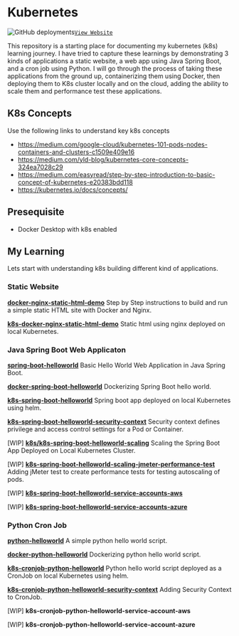 # Kubernetes

![GitHub deployments](https://img.shields.io/github/deployments/ameyrupji/k8s/github-pages?label=Pages&logo=GitHub)[`View Website`](https://ameyrupji.github.io/k8s/)

This repository is a starting place for documenting my kubernetes (k8s) learning journey. I have tried to capture these learnings by demonstrating 3 kinds of applications a static website, a web app using Java Spring Boot, and a cron job using Python. I will go through the process of taking these applications from the ground up, containerizing them using Docker, then deploying them to K8s cluster locally and on the cloud, adding the ability to scale them and performance test these applications.

## K8s Concepts

Use the following links to understand key k8s concepts

- https://medium.com/google-cloud/kubernetes-101-pods-nodes-containers-and-clusters-c1509e409e16
- https://medium.com/yld-blog/kubernetes-core-concepts-324ea7028c29
- https://medium.com/easyread/step-by-step-introduction-to-basic-concept-of-kubernetes-e20383bdd118
- https://kubernetes.io/docs/concepts/


## Presequisite

- Docker Desktop with k8s enabled

## My Learning

Lets start with understanding k8s building different kind of applications.

### Static Website

**[docker-nginx-static-html-demo](https://github.com/ameyrupji-k8s/docker-nginx-static-html-demo)**
Step by Step instructions to build and run a simple static HTML site with Docker and Nginx.

**[k8s-docker-nginx-static-html-demo](https://github.com/ameyrupji-k8s/k8s-docker-nginx-static-html-demo)**
Static html using nginx deployed on local Kubernetes.

### Java Spring Boot Web Applicaton 

**[spring-boot-helloworld](https://github.com/ameyrupji-k8s/spring-boot-helloworld)**
Basic Hello World Web Application in Java Spring Boot.

**[docker-spring-boot-helloworld](https://github.com/ameyrupji-k8s/docker-spring-boot-helloworld)**
Dockerizing Spring Boot hello world.

**[k8s-spring-boot-helloworld](https://github.com/ameyrupji-k8s/k8s-spring-boot-helloworld)**
Spring boot app deployed on local Kubernetes using helm.

**[k8s-spring-boot-helloworld-security-context](https://github.com/ameyrupji-k8s/k8s-spring-boot-helloworld-security-context)**
Security context defines privilege and access control settings for a Pod or Container.

[WIP] **[k8s/k8s-spring-boot-helloworld-scaling](https://github.com/ameyrupji-k8s/k8s-spring-boot-helloworld-scaling)**
Scaling the Spring Boot App Deployed on Local Kubernetes Cluster.

[WIP] **[k8s-spring-boot-helloworld-scaling-jmeter-performance-test](https://github.com/ameyrupji-k8s/k8s-spring-boot-helloworld-scaling-jmeter-performance-test)**
Adding jMeter test to create performance tests for testing autoscaling of pods.

[WIP] **[k8s-spring-boot-helloworld-service-accounts-aws](https://github.com/ameyrupji-k8s/k8s-spring-boot-helloworld-service-accounts-aws)**

[WIP] **[k8s-spring-boot-helloworld-service-accounts-azure](https://github.com/ameyrupji-k8s/k8s-spring-boot-helloworld-service-accounts-azure)**


### Python Cron Job 

**[python-helloworld](https://github.com/ameyrupji-k8s/python-helloworld)**
A simple python hello world script.

**[docker-python-helloworld](https://github.com/ameyrupji-k8s/docker-python-helloworld)**
Dockerizing python hello world script.

**[k8s-cronjob-python-helloworld](https://github.com/ameyrupji-k8s/k8s-cronjob-python-helloworld)**
Python hello world script deployed as a CronJob on local Kubernetes using helm.

**[k8s-cronjob-python-helloworld-security-context](https://github.com/ameyrupji-k8s/k8s-cronjob-python-helloworld-security-context)**
Adding Security Context to CronJob.

[WIP] **k8s-cronjob-python-helloworld-service-account-aws**


[WIP] **k8s-cronjob-python-helloworld-service-account-azure**


